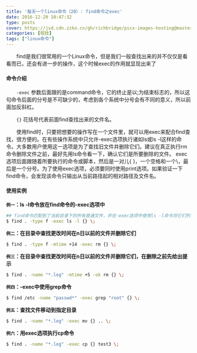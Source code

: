 ```yaml
---
title: '每天一个linux命令（20）: find命令之exec'
date: 2016-12-20 10:47:32
type: posts
cover: https://jsd.cdn.zzko.cn/gh/richbridge/picx-images-hosting@master/thumbnail/audit.jpg
categories: [程技]
tags: ["linux命令"]
---
```

　　find是我们很常用的一个Linux命令，但是我们一般查找出来的并不仅仅是看看而已，还会有进一步的操作，这个时候exec的作用就显现出来了
<!--more -->
#### 命令介绍
　　`-exec`  参数后面跟的是command命令，它的终止是以;为结束标志的，所以这句命令后面的分号是不可缺少的，考虑到各个系统中分号会有不同的意义，所以前面加反斜杠。

　　`{}`  花括号代表前面find查找出来的文件名。

　　使用find时，只要把想要的操作写在一个文件里，就可以用exec来配合find查找，很方便的。在有些操作系统中只允许-exec选项执行诸如ls或ls -l这样的命令。大多数用户使用这一选项是为了查找旧文件并删除它们。建议在真正执行rm命令删除文件之前，最好先用ls命令看一下，确认它们是所要删除的文件。 exec选项后面跟随着所要执行的命令或脚本，然后是一对儿{ }，一个空格和一个\，最后是一个分号。为了使用exec选项，必须要同时使用print选项。如果验证一下find命令，会发现该命令只输出从当前路径起的相对路径及文件名。
#### 使用实例
**`例一`：ls -l命令放在find命令的-exec选项中**
```bash
## find命令匹配到了当前目录下的所有普通文件，并在-exec选项中使用ls -l命令将它们列出
$ find . -type f -exec ls -l {} \;
```
**`例二`：在目录中查找更改时间在n日以前的文件并删除它们**
```bash
$ find . -type f -mtime +14 -exec rm {} \;
```
**`例三`：在目录中查找更改时间在n日以前的文件并删除它们，在删除之前先给出提示**
```bash
$ find . -name "*.log" -mtime +5 -ok rm {} \;
```
**`例四`：-exec中使用grep命令**
```bash
$ find /etc -name "passwd*" -exec grep "root" {} \;
```
**`例五`：查找文件移动到指定目录**
```bash
$ find . -name "*.log" -exec mv {} .. \;
```
**`例六`：用exec选项执行cp命令**
```bash
$ find . -name "*.log" -exec cp {} test3 \;
```
